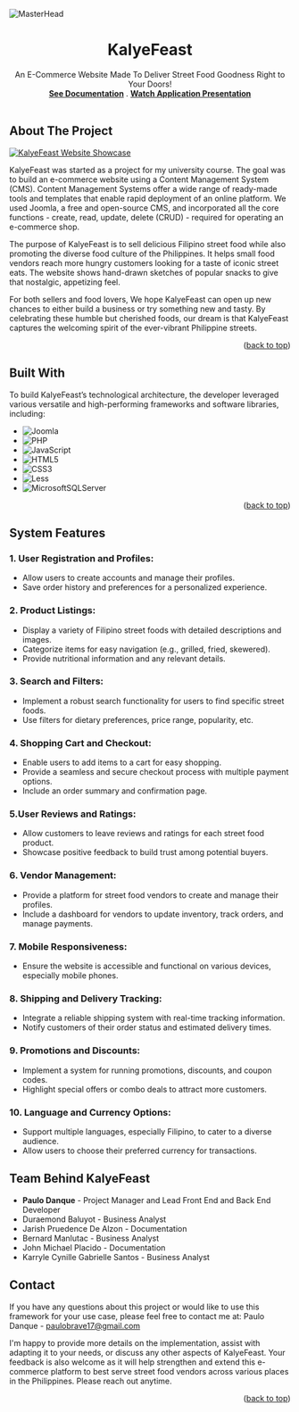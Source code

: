 
<!-- PROJECT LOGO -->

  ![MasterHead](https://github.com/paulopoig/KalyeFeast/assets/78188625/046427d4-be19-4619-b35f-a45f92254592)

  <h1 align="center">KalyeFeast</h1>

  <p align="center">
    An E-Commerce Website Made To Deliver Street Food Goodness Right to Your Doors!
    <br />
    <a href="https://docs.google.com/document/d/1dq06X6ntbTxkyM1mHLpL4KBW1nKf4SB-/edit?usp=sharing&ouid=104373750835979937376&rtpof=true&sd=true"><strong>See Documentation</strong></a>
    .
    <a href="https://youtu.be/lAqbu84Ttyw?si=aSySZ7XQrk_KGYae"><strong>Watch Application Presentation</strong></a>
    <br />
    <br />
   
  </p>
</div>


<!-- ABOUT THE PROJECT -->
## About The Project

<a href="https://www.behance.net/gallery/189469403/KalyeFeast"><img src="https://github.com/paulopoig/KalyeFeast/assets/78188625/f9fe91f4-92e8-4212-be8f-0285eb97e464" alt="KalyeFeast Website Showcase"></a>

KalyeFeast was started as a project for my university course. The goal was to build an e-commerce website using a Content Management System (CMS). Content Management Systems offer a wide range of ready-made tools and templates that enable rapid deployment of an online platform. We used Joomla, a free and open-source CMS, and incorporated all the core functions - create, read, update, delete (CRUD) - required for operating an e-commerce shop.

The purpose of KalyeFeast is to sell delicious Filipino street food while also promoting the diverse food culture of the Philippines. It helps small food vendors reach more hungry customers looking for a taste of iconic street eats. The website shows hand-drawn sketches of popular snacks to give that nostalgic, appetizing feel.

For both sellers and food lovers, We hope KalyeFeast can open up new chances to either build a business or try something new and tasty. By celebrating these humble but cherished foods, our dream is that KalyeFeast captures the welcoming spirit of the ever-vibrant Philippine streets.


<p align="right">(<a href="#readme-top">back to top</a>)</p>



## Built With

To build KalyeFeast’s technological architecture, the developer leveraged various versatile and high-performing frameworks and software libraries, including:

* ![Joomla](https://img.shields.io/badge/joomla-%235091CD.svg?style=for-the-badge&logo=joomla&logoColor=white)
* ![PHP](https://img.shields.io/badge/php-%23777BB4.svg?style=for-the-badge&logo=php&logoColor=white)
* ![JavaScript](https://img.shields.io/badge/javascript-%23323330.svg?style=for-the-badge&logo=javascript&logoColor=%23F7DF1E)
* ![HTML5](https://img.shields.io/badge/html5-%23E34F26.svg?style=for-the-badge&logo=html5&logoColor=white)
* ![CSS3](https://img.shields.io/badge/css3-%231572B6.svg?style=for-the-badge&logo=css3&logoColor=white)
* ![Less](https://img.shields.io/badge/less-2B4C80?style=for-the-badge&logo=less&logoColor=white)
* ![MicrosoftSQLServer](https://img.shields.io/badge/Microsoft%20SQL%20Server-CC2927?style=for-the-badge&logo=microsoft%20sql%20server&logoColor=white)

<p align="right">(<a href="#readme-top">back to top</a>)</p>



<!-- SYSTEM FEATURES -->
## System Features

### 1. User Registration and Profiles:
* Allow users to create accounts and manage their profiles.
* Save order history and preferences for a personalized experience.

### 2. Product Listings:
* Display a variety of Filipino street foods with detailed descriptions and images.
* Categorize items for easy navigation (e.g., grilled, fried, skewered).
* Provide nutritional information and any relevant details.

### 3. Search and Filters:
* Implement a robust search functionality for users to find specific street foods.
* Use filters for dietary preferences, price range, popularity, etc.

### 4. Shopping Cart and Checkout:
* Enable users to add items to a cart for easy shopping.
* Provide a seamless and secure checkout process with multiple payment options.
* Include an order summary and confirmation page.

### 5.User Reviews and Ratings:
* Allow customers to leave reviews and ratings for each street food product.
* Showcase positive feedback to build trust among potential buyers.

### 6. Vendor Management:
* Provide a platform for street food vendors to create and manage their profiles.
* Include a dashboard for vendors to update inventory, track orders, and manage payments.

### 7. Mobile Responsiveness:
* Ensure the website is accessible and functional on various devices, especially mobile phones.

### 8. Shipping and Delivery Tracking:
* Integrate a reliable shipping system with real-time tracking information.
* Notify customers of their order status and estimated delivery times.

### 9. Promotions and Discounts:
* Implement a system for running promotions, discounts, and coupon codes.
* Highlight special offers or combo deals to attract more customers.

### 10. Language and Currency Options:
* Support multiple languages, especially Filipino, to cater to a diverse audience.
* Allow users to choose their preferred currency for transactions.
    
<!-- TEAM BEHIND KALYEFEAST -->
## Team Behind KalyeFeast
* <strong>Paulo Danque</strong> - Project Manager and Lead Front End and Back End Developer
* Duraemond Baluyot - Business Analyst
* Jarish Pruedence De Alzon - Documentation
* Bernard Manlutac - Business Analyst
* John Michael Placido - Documentation
* Karryle Cynille Gabrielle Santos - Business Analyst

<!-- CONTACT -->
## Contact
If you have any questions about this project or would like to use this framework for your use case, please feel free to contact me at:
Paulo Danque - paulobrave17@gmail.com

I'm happy to provide more details on the implementation, assist with adapting it to your needs, or discuss any other aspects of KalyeFeast. Your feedback is also welcome as it will help strengthen and extend this e-commerce platform to best serve street food vendors across various places in the Philippines. Please reach out anytime.

<p align="right">(<a href="#readme-top">back to top</a>)</p>

